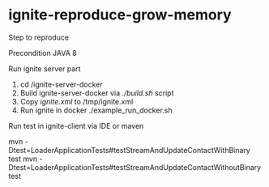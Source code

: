 # ignite-reproduce-grow-memory



Step to reproduce

Precondition
JAVA 8

Run ignite server part
1. cd /ignite-server-docker
1. Build ignite-server-docker via *./build.sh* script
2. Copy *ignite.xml* to /tmp/ignite.xml
3. Run ignite in docker ./example_run_docker.sh


Run test in ignite-client 
via IDE or maven

mvn -Dtest=LoaderApplicationTests#testStreamAndUpdateContactWithBinary test
mvn -Dtest=LoaderApplicationTests#testStreamAndUpdateContactWithoutBinary test

